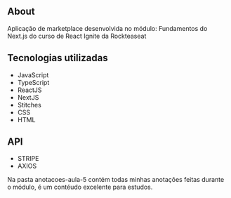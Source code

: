 ## About
Aplicação de marketplace desenvolvida no módulo: Fundamentos do Next.js do curso de React Ignite da Rockteaseat

## Tecnologias utilizadas 
- JavaScript
- TypeScript
- ReactJS
- NextJS
- Stitches
- CSS
- HTML

## API
- STRIPE
- AXIOS

Na pasta anotacoes-aula-5 contém todas minhas anotações feitas durante o módulo, é um contéudo excelente para estudos.
